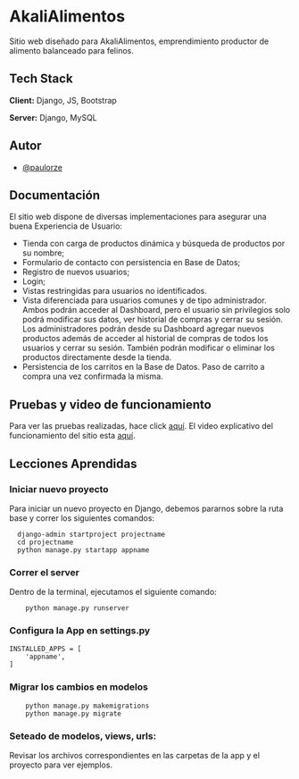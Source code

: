 
# AkaliAlimentos

Sitio web diseñado para AkaliAlimentos, emprendimiento productor de alimento balanceado para felinos.




## Tech Stack

**Client:** Django, JS, Bootstrap

**Server:** Django, MySQL


## Autor

- [@paulorze](https://www.github.com/paulorze)


## Documentación

  El sitio web dispone de diversas implementaciones para asegurar una buena Experiencia de Usuario:
- Tienda con carga de productos dinámica y búsqueda de productos por su nombre;
- Formulario de contacto con persistencia en Base de Datos;
- Registro de nuevos usuarios;
- Login;
- Vistas restringidas para usuarios no identificados.
- Vista diferenciada para usuarios comunes y de tipo administrador. Ambos podrán acceder al Dashboard, pero el usuario sin privilegios solo podrá modificar sus datos, ver historial de compras y cerrar su sesión. Los administradores podrán desde su Dashboard agregar nuevos productos además de acceder al historial de compras de todos los usuarios y cerrar su sesión. También podrán modificar o eliminar los productos directamente desde la tienda.
- Persistencia de los carritos en la Base de Datos. Paso de carrito a compra una vez confirmada la misma.

## Pruebas y video de funcionamiento
Para ver las pruebas realizadas, hace click [aquí](https://docs.google.com/spreadsheets/d/1LK0ikRHCsQOmwIX5LgX-PJw0ickKvjfIBcOJuXcyy6o/edit?usp=sharing).
El video explicativo del funcionamiento del sitio esta [aquí](https://youtu.be/xF3mOaRSh9A).

## Lecciones Aprendidas

### Iniciar nuevo proyecto
  Para iniciar un nuevo proyecto en Django, debemos pararnos sobre la ruta base y correr los siguientes comandos:
  ```
    django-admin startproject projectname
    cd projectname
    python manage.py startapp appname
```

### Correr el server
  Dentro de la terminal, ejecutamos el siguiente comando:
```
    python manage.py runserver
```

### Configura la App en settings.py
```
INSTALLED_APPS = [
    'appname',
]
```
### Migrar los cambios en modelos
```
    python manage.py makemigrations
    python manage.py migrate
```

### Seteado de modelos, views, urls:
  Revisar los archivos correspondientes en las carpetas de la app y el proyecto para ver ejemplos.
